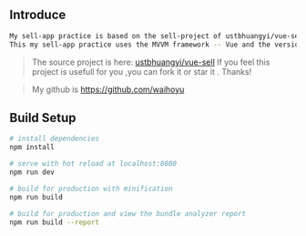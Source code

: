 ## Introduce 
```bash
My sell-app practice is based on the sell-project of ustbhuangyi/vue-sell.
This my sell-app practice uses the MVVM framework -- Vue and the version is 2.5.16.
```
>  The source project is here: [ustbhuangyi/vue-sell](https://github.com/ustbhuangyi/vue-sell)
 If you feel this project is usefull for you ,you can fork it or star it . Thanks!

>  My github is https://github.com/waihoyu

## Build Setup

```bash
# install dependencies
npm install

# serve with hot reload at localhost:8080
npm run dev

# build for production with minification
npm run build

# build for production and view the bundle analyzer report
npm run build --report
```